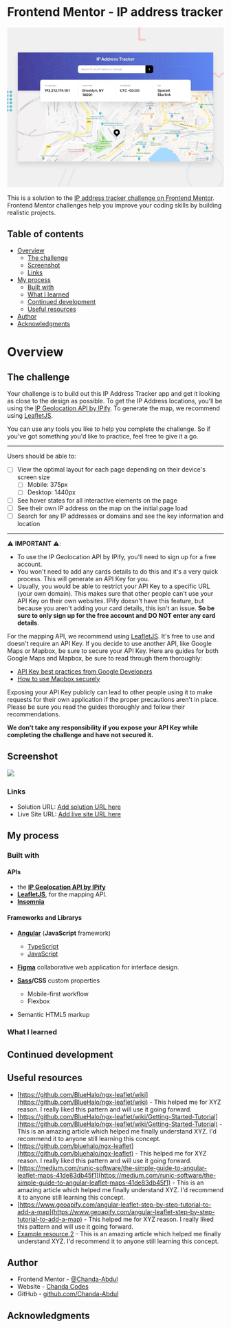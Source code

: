 # Frontend Mentor - IP address tracker

![Design preview for the IP address tracker coding challenge](/src/assets/design/desktop-preview.jpg)

This is a solution to the [IP address tracker challenge on Frontend Mentor](https://www.frontendmentor.io/challenges/ip-address-tracker-I8-0yYAH0). Frontend Mentor challenges help you improve your coding skills by building realistic projects. 

## Table of contents

- [Overview](#overview)
  - [The challenge](#the-challenge)
  - [Screenshot](#screenshot)
  - [Links](#links)
- [My process](#my-process)
  - [Built with](#built-with)
  - [What I learned](#what-i-learned)
  - [Continued development](#continued-development)
  - [Useful resources](#useful-resources)
- [Author](#author)
- [Acknowledgments](#acknowledgments)


# Overview

## The challenge

Your challenge is to build out this IP Address Tracker app and get it looking as close to the design as possible. To get the IP Address locations, you'll be using the [IP Geolocation API by IPify](https://geo.ipify.org/). To generate the map, we recommend using [LeafletJS](https://leafletjs.com/).

You can use any tools you like to help you complete the challenge. So if you've got something you'd like to practice, feel free to give it a go.

---
Users should be able to:

- [ ] View the optimal layout for each page depending on their device's screen size
  - [ ] Mobile: 375px
  - [ ] Desktop: 1440px
- [ ] See hover states for all interactive elements on the page
- [ ] See their own IP address on the map on the initial page load
- [ ] Search for any IP addresses or domains and see the key information and location

---

⚠️ **IMPORTANT** ⚠️: 
- To use the IP Geolocation API by IPify, you'll need to sign up for a free account. 
- You won't need to add any cards details to do this and it's a very quick process. This will generate an API Key for you. 
- Usually, you would be able to restrict your API Key to a specific URL (your own domain). This makes sure that other people can't use your API Key on their own websites. IPify doesn't have this feature, but because you aren't adding your card details, this isn't an issue. **So be sure to only sign up for the free account and DO NOT enter any card details**.

For the mapping API, we recommend using [LeafletJS](https://leafletjs.com/). It's free to use and doesn't require an API Key. If you decide to use another API, like Google Maps or Mapbox, be sure to secure your API Key. Here are guides for both Google Maps and Mapbox, be sure to read through them thoroughly:

- [API Key best practices from Google Developers](https://developers.google.com/maps/api-key-best-practices)
- [How to use Mapbox securely](https://docs.mapbox.com/help/troubleshooting/how-to-use-mapbox-securely/)

Exposing your API Key publicly can lead to other people using it to make requests for their own application if the proper precautions aren't in place. Please be sure you read the guides thoroughly and follow their recommendations.

**We don't take any responsibility if you expose your API Key while completing the challenge and have not secured it.**



## Screenshot

![](./screenshot.jpg)



### Links

- Solution URL: [Add solution URL here](https://your-solution-url.com)
- Live Site URL: [Add live site URL here](https://your-live-site-url.com)

## My process

### Built with
#### APIs

- the <b>[IP Geolocation API by IPify](https://geo.ipify.org/docs)</b>
-  <b>[LeafletJS](https://leafletjs.com/)</b>, for the mapping API.
- <b>[Insomnia]()</b>

#### Frameworks and Librarys
- <b>[Angular](https://angular.io/)</b> (<b>JavaScript</b> framework)

  - [TypeScript](https://www.typescriptlang.org/)
  - [JavaScript](https://www.javascript.com/)
- <b>[Figma](https://www.figma.com/)</b> collaborative web application for interface design.
- <b>[Sass](https://sass-lang.com/)/CSS</b> custom properties
  - Mobile-first workflow
  - Flexbox
- Semantic HTML5 markup

### What I learned

<!-- Use this section to recap over some of your major learnings while working through this project. Writing these out and providing code samples of areas you want to highlight is a great way to reinforce your own knowledge.

To see how you can add code snippets, see below:

```html
<h1>Some HTML code I'm proud of</h1>
```
```css
.proud-of-this-css {
  color: papayawhip;
}
```
```js
const proudOfThisFunc = () => {
  console.log('🎉')
}
``` -->



## Continued development

<!-- Use this section to outline areas that you want to continue focusing on in future projects. These could be concepts you're still not completely comfortable with or techniques you found useful that you want to refine and perfect. -->



## Useful resources

- [https://github.com/BlueHalo/ngx-leaflet/wiki](https://github.com/BlueHalo/ngx-leaflet/wiki) - This helped me for XYZ reason. I really liked this pattern and will use it going forward.
- [https://github.com/BlueHalo/ngx-leaflet/wiki/Getting-Started-Tutorial](https://github.com/BlueHalo/ngx-leaflet/wiki/Getting-Started-Tutorial) - This is an amazing article which helped me finally understand XYZ. I'd recommend it to anyone still learning this concept.
- [https://github.com/bluehalo/ngx-leaflet](https://github.com/bluehalo/ngx-leaflet) - This helped me for XYZ reason. I really liked this pattern and will use it going forward.
- [https://medium.com/runic-software/the-simple-guide-to-angular-leaflet-maps-41de83db45f1](https://medium.com/runic-software/the-simple-guide-to-angular-leaflet-maps-41de83db45f1) - This is an amazing article which helped me finally understand XYZ. I'd recommend it to anyone still learning this concept.
- [https://www.geoapify.com/angular-leaflet-step-by-step-tutorial-to-add-a-map](https://www.geoapify.com/angular-leaflet-step-by-step-tutorial-to-add-a-map) - This helped me for XYZ reason. I really liked this pattern and will use it going forward.
- [Example resource 2](https://www.example.com) - This is an amazing article which helped me finally understand XYZ. I'd recommend it to anyone still learning this concept.
## Author

- Frontend Mentor - [@Chanda-Abdul](https://www.frontendmentor.io/profile/Chanda-Abdul)
- Website - [Chanda Codes](https://chandacodes.com/)
- GitHub - [github.com/Chanda-Abdul](https://github.com/Chanda-Abdul)

## Acknowledgments

<!-- This is where you can give a hat tip to anyone who helped you out on this project. Perhaps you worked in a team or got some inspiration from someone else's solution. This is the perfect place to give them some credit. -->



